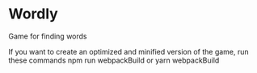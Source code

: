 # Wordly
Game for finding words

If you want to create an optimized and minified version of the game, run these commands
npm run webpackBuild
or
yarn webpackBuild
